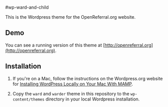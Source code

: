 #wp-ward-and-child

This is the Wordpress theme for the OpenReferral.org website.

## Demo
You can see a running version of this theme at
[http://openreferral.org](http://openreferral.org).

## Installation

1. If you're on a Mac, follow the instructions on the Wordpress.org website for [Installing WordPress Locally on Your Mac With MAMP](http://codex.wordpress.org/Installing_WordPress_Locally_on_Your_Mac_With_MAMP).

2. Copy the `ward` and `warder` theme in this repository to the `wp-content/themes` directory in your local Wordpress installation.

